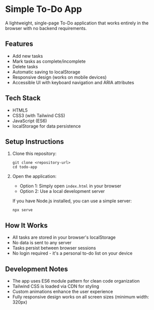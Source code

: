 # Simple To-Do App

A lightweight, single-page To-Do application that works entirely in the browser with no backend requirements.

## Features

- Add new tasks
- Mark tasks as complete/incomplete
- Delete tasks
- Automatic saving to localStorage
- Responsive design (works on mobile devices)
- Accessible UI with keyboard navigation and ARIA attributes

## Tech Stack

- HTML5
- CSS3 (with Tailwind CSS)
- JavaScript (ES6)
- localStorage for data persistence

## Setup Instructions

1. Clone this repository:
   ```
   git clone <repository-url>
   cd todo-app
   ```

2. Open the application:
   - Option 1: Simply open `index.html` in your browser
   - Option 2: Use a local development server

   If you have Node.js installed, you can use a simple server:
   ```
   npx serve
   ```

## How It Works

- All tasks are stored in your browser's localStorage
- No data is sent to any server
- Tasks persist between browser sessions
- No login required - it's a personal to-do list on your device

## Development Notes

- The app uses ES6 module pattern for clean code organization
- Tailwind CSS is loaded via CDN for styling
- Custom animations enhance the user experience
- Fully responsive design works on all screen sizes (minimum width: 320px)
